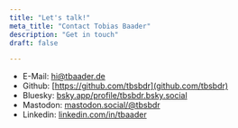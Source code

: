 ```yaml
---
title: "Let's talk!"
meta_title: "Contact Tobias Baader"
description: "Get in touch"
draft: false

---
```


- E-Mail: hi@tbaader.de
- Github: [https://github.com/tbsbdr](github.com/tbsbdr)
- Bluesky: [bsky.app/profile/tbsbdr.bsky.social](https://bsky.app/profile/tbsbdr.bsky.social)
- Mastodon: [mastodon.social/@tbsbdr](https://mastodon.social/@tbsbdr)
- Linkedin: [linkedin.com/in/tbaader](https://www.linkedin.com/in/tbaader/)